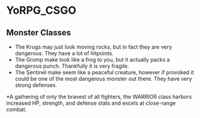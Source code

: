 # YoRPG_CSGO
## Monster Classes
* The Krugs may just look moving rocks, but in fact they are very dangerous. They have a lot of hitpoints.
* The Gromp make look like a frog to you, but it actually packs a dangerous punch. Thankfully it is very fragile.
* The Sentinel make seem like a peaceful creature, however if provoked it could be one of the most dangerous monster out there.
They have very strong defenses.

*A gathering of only the bravest of all fighters, the WARRIOR class harbors increased HP, strength, and defense stats and excels at close-range combat.
